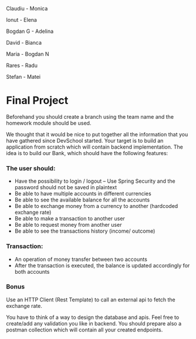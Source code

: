 Claudiu	- Monica

Ionut -	Elena

Bogdan G  -  Adelina

David -	Bianca

Maria -	Bogdan N

Rares -	Radu

Stefan -    Matei

# Final Project

Beforehand you should create a branch using the team name and the homework module should be used.

We thought that it would be nice to put together all the information that you have gathered since DevSchool started.
Your target is to build an application from scratch which will contain backend implementation. The idea is to build our Bank, which should have the following features:

### The user should:
- Have the possibility to login / logout – Use Spring Security and the password should not be saved in plaintext
- Be able to have multiple accounts in different currencies
- Be able to see the available balance for all the accounts
- Be able to exchange money from a currency to another (hardcoded exchange rate)
- Be able to make a transaction to another user
- Be able to request money from another user
- Be able to see the transactions history (income/ outcome)

### Transaction:
- An operation of money transfer between two accounts
- After the transaction is executed, the balance is updated accordingly for both accounts

### Bonus
Use an HTTP Client (Rest Template) to call an external api to fetch the exchange rate.

You have to think of a way to design the database and apis. Feel free to create/add any validation you like in backend. You should prepare also a postman collection which will contain all your created endpoints.